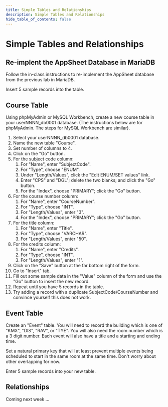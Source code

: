 ```yaml
---
title: Simple Tables and Relationships
description: Simple Tables and Relationships
hide_table_of_contents: false
---
```


# Simple Tables and Relationships

## Re-implent the AppSheet Database in MariaDB

Follow the in-class instructions to re-implement
the AppSheet database from the previous lab in MariaDB.

Insert 5 sample records into the table.

## Course Table

Using phpMyAdmin or MySQL Workbench, create a new course table in
your userNNNN_db0001 database. (The instructions below are for
phpMyAdmin. The steps for MySQL Workbench are similar).

1. Select your userNNNN_db0001 database.
1. Name the new table "Course".
1. Set number of columns to 4.
1. Click on the "Go" button.
1. For the subject code column:
    1. For "Name", enter "SubjectCode".
    1. For "Type", choose "ENUM".
    1. Under "Length/Values", click the "Edit ENUM/SET values" link.
    1. Enter "CPS" and "DGL"; delete the two blanks; and click the "Go" button.
    1. For the "Index", choose "PRIMARY"; click the "Go" button.
1. For the course number column:
    1. For "Name", enter "CourseNumber".
    1. For "Type", choose "INT".
    1. For "Length/Values", enter "3".
    1. For the "Index", choose "PRIMARY"; click the "Go" button.
1. For the title column:
    1. For "Name", enter "Title".
    1. For "Type", choose "VARCHAR".
    1. For "Length/Values", enter "50".
1. For the credits column:
    1. For "Name", enter "Credits".
    1. For "Type", choose "INT".
    1. For "Length/Values", enter "1".
1. Click on the "Save" button at the far bottom right of the form.
1. Go to "Insert" tab.
1. Fill out some sample data in the "Value" column of the form and use
    the "Go" button to insert the new record.
1. Repeat until you have 5 records in the table.
1. Try adding a record with a duplicate SubjectCode/CourseNumber and
    convince yourself this does not work.

## Event Table

Create an "Event" table. You will need to record the building
which is one of "KMX", "DIS", "RAV", or "TYE". You will also
need the room number which is a 3 digit number. Each event
will also have a title and a starting and ending time.

Set a natural primary key that will at least prevent multiple
events being scheduled to start in the same room at the same
time. Don't worry about other overlapping for now.

Enter 5 sample records into your new table.

## Relationships

Coming next week ...